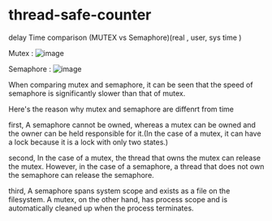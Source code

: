 # thread-safe-counter

delay Time comparison (MUTEX vs Semaphore)(real , user, sys time )

Mutex : 
![image](https://user-images.githubusercontent.com/81486887/121805538-a9b7a180-cc86-11eb-8967-95b6e0812574.png)

Semaphore :
![image](https://user-images.githubusercontent.com/81486887/121808924-b7c0ee80-cc95-11eb-9a30-6827edb94642.png)

When comparing mutex and semaphore, it can be seen that the speed of semaphore is significantly slower than that of mutex.

Here's the reason why mutex and semaphore are diffenrt from time

first, A semaphore cannot be owned, whereas a mutex can be owned and the owner can be held responsible for it.(In the case of a mutex, it can have a lock because it is a lock with only two states.)

second, In the case of a mutex, the thread that owns the mutex can release the mutex.
However, in the case of a semaphore, a thread that does not own the semaphore can release the semaphore.

third, A semaphore spans system scope and exists as a file on the filesystem.
A mutex, on the other hand, has process scope and is automatically cleaned up when the process terminates.

